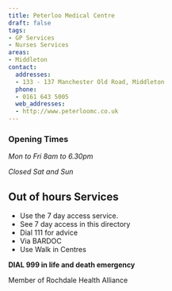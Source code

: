 ```yaml
---
title: Peterloo Medical Centre
draft: false
tags:
- GP Services
- Nurses Services
areas:
- Middleton
contact:
  addresses:
  - 133 - 137 Manchester Old Road, Middleton
  phone:
  - 0161 643 5005
  web_addresses:
  - http://www.peterloomc.co.uk
---
```


### Opening Times
*Mon to Fri 8am to 6.30pm*

*Closed Sat and Sun*

## Out of hours Services
- Use the 7 day access service.
- See 7 day access in this directory
- Dial 111 for advice
- Via BARDOC
- Use Walk in Centres

**DIAL 999 in life and death emergency**

Member of Rochdale Health Alliance
